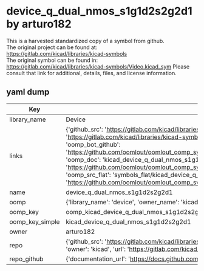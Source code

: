 # device_q_dual_nmos_s1g1d2s2g2d1 by arturo182  
This is a harvested standardized copy of a symbol from github.  
The original project can be found at:  
https://gitlab.com/kicad/libraries/kicad-symbols  
The original symbol can be found in:
https://gitlab.com/kicad/libraries/kicad-symbols/Video.kicad_sym
Please consult that link for additional, details, files, and license information.  
## yaml dump  
| Key | Value |  
| --- | --- |  
| library_name | Device |  
| links | {'github_src': 'https://gitlab.com/kicad/libraries/kicad-symbols/Video.kicad_sym', 'github_src_repo': 'https://gitlab.com/kicad/libraries/kicad-symbols', 'oomp_bot': 'kicad_device_q_dual_nmos_s1g1d2s2g2d1/working', 'oomp_bot_github': 'https://github.com/oomlout/oomlout_oomp_symbol_bot/tree/main/kicad_device_q_dual_nmos_s1g1d2s2g2d1/working', 'oomp_doc': 'kicad_device_q_dual_nmos_s1g1d2s2g2d1/working', 'oomp_doc_github': 'https://github.com/oomlout/oomlout_oomp_symbol_doc/tree/main/kicad_device_q_dual_nmos_s1g1d2s2g2d1/working', 'oomp_src_flat': 'symbols_flat/kicad_device_q_dual_nmos_s1g1d2s2g2d1/working', 'oomp_src_flat_github': 'https://github.com/oomlout/oomlout_oomp_symbol_src/tree/main/kicad_device_q_dual_nmos_s1g1d2s2g2d1/working'} |  
| name | device_q_dual_nmos_s1g1d2s2g2d1 |  
| oomp | {'library_name': 'device', 'owner_name': 'kicad', 'symbol_name': 'device_q_dual_nmos_s1g1d2s2g2d1'} |  
| oomp_key | oomp_kicad_device_q_dual_nmos_s1g1d2s2g2d1 |  
| oomp_key_simple | kicad_device_q_dual_nmos_s1g1d2s2g2d1 |  
| owner | arturo182 |  
| repo | {'github_src': 'https://gitlab.com/kicad/libraries/kicad-symbols/Video.kicad_sym', 'name': 'libraries/kicad-symbols', 'owner': 'kicad', 'url': 'https://gitlab.com/kicad/libraries/kicad-symbols'} |  
| repo_github | {'documentation_url': 'https://docs.github.com/rest/repos/repos#get-a-repository', 'message': 'Not Found'} |  

